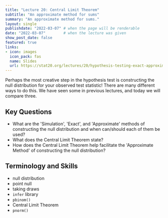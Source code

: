 ```yaml
---
title: "Lecture 20: Central Limit Theorem"
subtitle: "An approximate method for sums"
summary: "An approximate method for sums."
layout: single
publishdate: "2022-03-07" # when the page will be renderable
date: "2022-03-07"        # when the lecture was given
show_post_date: false
featured: true
links:
- icon: images
  icon_pack: fas
  name: Slides
  url: https://stat20.org/lectures/20/hypothesis-testing-exact-approximate.html
---
```


Perhaps the most creative step in the hypothesis test is constructing the null distribution for your observed test statistic! There are many different ways to do this. We have seen some in previous lectures, and today we will compare three. 

## Key Questions

- What are the 'Simulation', 'Exact', and 'Approximate' methods of constructing the null distribution and when can/should each of them be used?
- What does the Central Limit Theorem state?
- How does the Central Limit Theorem help facilitate the 'Approximate Method' of constructing the null distribution?

## Terminology and Skills

- null distribution
- point null
- taking draws
- `infer` library
- `pbinom()`
- Central Limit Theorem
- `pnorm()`

